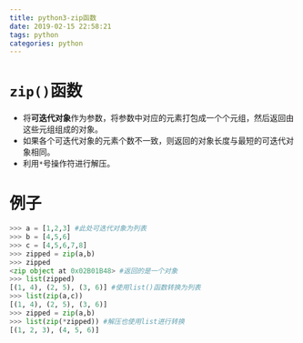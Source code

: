 ```yaml
---
title: python3-zip函数
date: 2019-02-15 22:58:21
tags: python
categories: python
---
```


# `zip()`函数

- 将**可迭代对象**作为参数，将参数中对应的元素打包成一个个元组，然后返回由这些元组组成的对象。
- 如果各个可迭代对象的元素个数不一致，则返回的对象长度与最短的可迭代对象相同。
- 利用`*`号操作符进行解压。

# 例子

```python
>>> a = [1,2,3] #此处可迭代对象为列表
>>> b = [4,5,6]
>>> c = [4,5,6,7,8]
>>> zipped = zip(a,b)
>>> zipped
<zip object at 0x02B01B48> #返回的是一个对象
>>> list(zipped)
[(1, 4), (2, 5), (3, 6)] #使用list()函数转换为列表
>>> list(zip(a,c))
[(1, 4), (2, 5), (3, 6)]
>>> zipped = zip(a,b)
>>> list(zip(*zipped)) #解压也使用list进行转换
[(1, 2, 3), (4, 5, 6)]
```